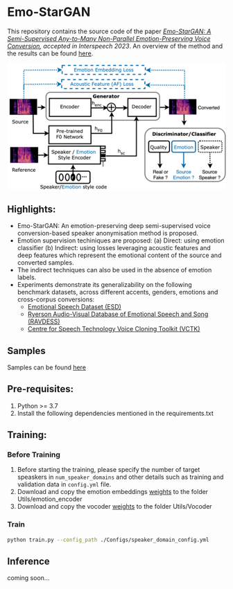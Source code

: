 # Emo-StarGAN 

This repository contains the source code of the paper *[Emo-StarGAN: A Semi-Supervised Any-to-Many Non-Parallel Emotion-Preserving Voice Conversion](https://www.researchgate.net/publication/373161292_Emo-StarGAN_A_Semi-Supervised_Any-to-Many_Non-Parallel_Emotion-Preserving_Voice_Conversion), accepted in Interspeech 2023*. An overview of the method and the results can be found [here](https://github.com/suhitaghosh10/emo-stargan/blob/main/overview.pdf).


![Concept of our method. For details we refer to our paper at .....](emo-stargan.png)

## Highlights:
- Emo-StarGAN: An emotion-preserving deep semi-supervised voice conversion-based speaker anonymisation method is proposed.
- Emotion supervision techiniques are proposed: (a) Direct: using emotion classifier (b) Indirect: using losses leveraging acoustic features and deep features which represent the emotional content of the source and converted samples.
- The indirect techniques can also be used in the absence of emotion labels.
- Experiments demonstrate its generalizability on the following benchmark datasets, across different accents, genders, emotions and cross-corpus conversions:
  - [Emotional Speech Dataset (ESD)](https://hltsingapore.github.io/ESD/)
  - [Ryerson Audio-Visual Database of Emotional Speech and Song (RAVDESS)](https://www.kaggle.com/datasets/uwrfkaggler/ravdess-emotional-speech-audio)
  - [Centre for Speech Technology Voice Cloning Toolkit (VCTK)](https://datashare.ed.ac.uk/handle/10283/2950)

## Samples
Samples can be found [here]()

## Pre-requisites:
1. Python >= 3.7
2. Install the following dependencies mentioned in the requirements.txt

## Training:

### Before Training
1. Before starting the training, please specify the number of target speaskers in `num_speaker_domains` and other details such as training and validation data in `config.yml` file.
2. Download and copy the emotion embeddings [weights]() to the folder Utils/emotion_encoder
3. Download and copy the vocoder [weights]() to the folder Utils/Vocoder

### Train
```bash
python train.py --config_path ./Configs/speaker_domain_config.yml
```
## Inference
coming soon...

